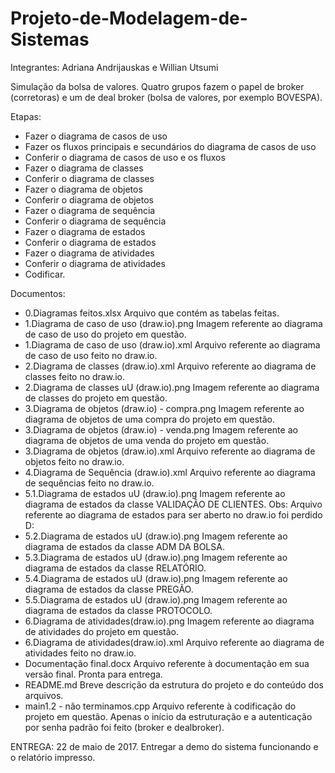 # Projeto-de-Modelagem-de-Sistemas
Integrantes: Adriana Andrijauskas e Willian Utsumi

Simulação da bolsa de valores. Quatro grupos fazem o papel de broker (corretoras) e um de deal broker (bolsa de valores, por exemplo BOVESPA).

Etapas:
- Fazer o diagrama de casos de uso
- Fazer os fluxos principais e secundários do diagrama de casos de uso
- Conferir o diagrama de casos de uso e os fluxos
- Fazer o diagrama de classes
- Conferir o diagrama de classes
- Fazer o diagrama de objetos
- Conferir o diagrama de objetos
- Fazer o diagrama de sequência
- Conferir o diagrama de sequência
- Fazer o diagrama de estados
- Conferir o diagrama de estados
- Fazer o diagrama de atividades
- Conferir o diagrama de atividades
- Codificar.

Documentos:
- 0.Diagramas feitos.xlsx
  Arquivo que contém as tabelas feitas.
- 1.Diagrama de caso de uso (draw.io).png
  Imagem referente ao diagrama de caso de uso do projeto em questão.
- 1.Diagrama de caso de uso (draw.io).xml
  Arquivo referente ao diagrama de caso de uso feito no draw.io.
- 2.Diagrama de classes (draw.io).xml
  Arquivo referente ao diagrama de classes feito no draw.io.
- 2.Diagrama de classes uU (draw.io).png
  Imagem referente ao diagrama de classes do projeto em questão.
- 3.Diagrama de objetos (draw.io) - compra.png
  Imagem referente ao diagrama de objetos de uma compra do projeto em questão.
- 3.Diagrama de objetos (draw.io) - venda.png
  Imagem referente ao diagrama de objetos de uma venda do projeto em questão.
- 3.Diagrama de objetos (draw.io).xml
  Arquivo referente ao diagrama de objetos feito no draw.io.
- 4.Diagrama de Sequência (draw.io).xml
  Arquivo referente ao diagrama de sequências feito no draw.io.
- 5.1.Diagrama de estados uU (draw.io).png
  Imagem referente ao diagrama de estados da classe VALIDAÇÃO DE CLIENTES.
  Obs: Arquivo referente ao diagrama de estados para ser aberto no draw.io foi perdido D:
- 5.2.Diagrama de estados uU (draw.io).png
  Imagem referente ao diagrama de estados da classe ADM DA BOLSA.
- 5.3.Diagrama de estados uU (draw.io).png
  Imagem referente ao diagrama de estados da classe RELATÓRIO.
- 5.4.Diagrama de estados uU (draw.io).png
  Imagem referente ao diagrama de estados da classe PREGÃO.
- 5.5.Diagrama de estados uU (draw.io).png
  Imagem referente ao diagrama de estados da classe PROTOCOLO.
- 6.Diagrama de atividades(draw.io).png
  Imagem referente ao diagrama de atividades do projeto em questão.
- 6.Diagrama de atividades(draw.io).xml
  Arquivo referente ao diagrama de atividades feito no draw.io.
- Documentação final.docx
  Arquivo referente à documentação em sua versão final. Pronta para entrega.
- README.md
  Breve descrição da estrutura do projeto e do conteúdo dos arquivos.
- main1.2 - não terminamos.cpp
  Arquivo referente à codificação do projeto em questão. Apenas o início da estruturação e a autenticação por senha padrão foi feito (broker e dealbroker).

ENTREGA: 22 de maio de 2017. Entregar a demo do sistema funcionando e o relatório impresso.
